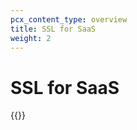 ```yaml
---
pcx_content_type: overview
title: SSL for SaaS
weight: 2
---
```


# SSL for SaaS

{{<directory-listing>}}